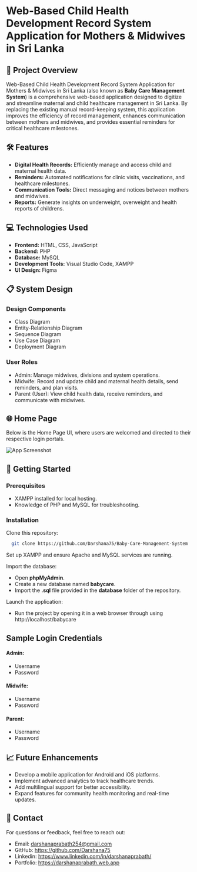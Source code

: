 # Web-Based Child Health Development Record System Application for Mothers & Midwives in Sri Lanka

## 📜 Project Overview

Web-Based Child Health Development Record System Application for Mothers & Midwives in Sri Lanka (also known as **Baby Care Management System**) is a comprehensive web-based application designed to digitize and streamline maternal and child healthcare management in Sri Lanka. By replacing the existing manual record-keeping system, this application improves the efficiency of record management, enhances communication between mothers and midwives, and provides essential reminders for critical healthcare milestones.



## 🛠️ Features

- **Digital Health Records:** Efficiently manage and access child and maternal health data.
- **Reminders:** Automated notifications for clinic visits, vaccinations, and healthcare milestones.
- **Communication Tools:** Direct messaging and notices between mothers and midwives.
- **Reports:** Generate insights on underweight, overweight and health reports of childrens.

## 💻 Technologies Used

- **Frontend:** HTML, CSS, JavaScript
- **Backend:** PHP
- **Database:** MySQL
- **Development Tools:** Visual Studio Code, XAMPP
- **UI Design:** Figma


## 📋 System Design

### Design Components
- Class Diagram
- Entity-Relationship Diagram
- Sequence Diagram
- Use Case Diagram
- Deployment Diagram

### User Roles
- Admin: Manage midwives, divisions and system operations.
- Midwife: Record and update child and maternal health details, send reminders, and plan visits.
- Parent (User): View child health data, receive reminders, and communicate with midwives.

## 🌐 Home Page

Below is the Home Page UI, where users are welcomed and directed to their respective login portals.

![App Screenshot](https://via.placeholder.com/468x300?text=App+Screenshot+Here)



## 🚀 Getting Started

### Prerequisites

- XAMPP installed for local hosting.
- Knowledge of PHP and MySQL for troubleshooting.

### Installation

Clone this repository:

```bash
  git clone https://github.com/Darshana75/Baby-Care-Management-System

```

Set up XAMPP and ensure Apache and MySQL services are running.

Import the database:
- Open **phpMyAdmin**.
- Create a new database named **babycare**.
- Import the **.sql** file provided in the **database** folder of the repository.

Launch the application:
- Run the project by opening it in a web browser through using http://localhost/babycare
    
## Sample Login Credentials

#### Admin:
- Username
- Password
#### Midwife:
- Username
- Password
#### Parent:
- Username
- Password
## 📈 Future Enhancements

- Develop a mobile application for Android and iOS platforms.
- Implement advanced analytics to track healthcare trends.
- Add multilingual support for better accessibility.
- Expand features for community health monitoring and real-time updates.
## 📧 Contact
For questions or feedback, feel free to reach out:

- Email: darshanaprabath254@gmail.com
- GitHub: https://github.com/Darshana75
- Linkedin: https://www.linkedin.com/in/darshanaprabath/
- Portfolio: https://darshanaprabath.web.app